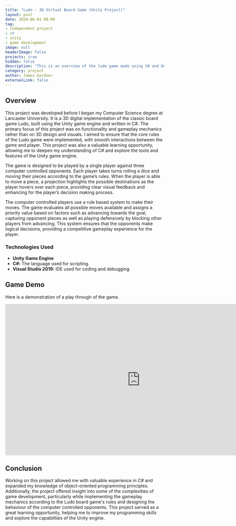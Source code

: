 ```yaml
---
title: "Ludo - 3D Virtual Board Game (Unity Project)"
layout: post
date: 2020-06-01 00:00
tag: 
- independent project
- c#
- unity
- game development
image: null
headerImage: false
projects: true
hidden: false 
description: "This is an overview of the ludo game made using C# and Unity."
category: project
author: James Gardner 
externalLink: false
---
```

## Overview
This project was developed before I began my Computer Science degree at Lancaster University. It is a 3D digital implementation of the classic board game Ludo, built using the Unity game engine and written in C#. The primary focus of this project was on functionality and gameplay mechanics rather than on 3D design and visuals. I aimed to ensure that the core rules of the Ludo game were implemented, with smooth interactions between the game and player. This project was also a valuable learning opportunity, allowing me to deepen my understanding of C# and explore the tools and features of the Unity game engine.

The game is designed to be played by a single player against three computer controlled opponents. Each player takes turns rolling a dice and moving their pieces according to the game’s rules. When the player is able to move a piece, a projection highlights the possible destinations as the player hovers over each piece, providing clear visual feedback and enhancing for the player’s decision making process.

The computer controlled players use a rule based system to make their moves. The game evaluates all possible moves available and assigns a priority value based on factors such as advancing towards the goal, capturing opponent pieces as well as playing defensively by blocking other players from advancing. This system ensures that the opponents make logical decisions, providing a competitive gameplay experience for the player.

### Technologies Used
- **Unity Game Engine**
- **C#:** The language used for scripting.
- **Visual Studio 2019:** IDE used for coding and debugging.

## Game Demo
Here is a demonstration of a play through of the game. 

<p align="center">
    <iframe width="854" height="480" src="https://www.youtube.com/embed/sz_qlRynPAg?si=4Gzq-Nw_lAp6r5FH" title="YouTube video player" frameborder="0" allow="accelerometer; autoplay; clipboard-write; encrypted-media; gyroscope; picture-in-picture; web-share" allowfullscreen></iframe>
</p>

## Conclusion
Working on this project allowed me with valuable experience in C# and expanded my knowledge of object-oriented programming principles. Additionally, the project offered insight into some of the complexities of game development, particularly while implementing the gameplay mechanics according to the Ludo board game's rules and designing the behaviour of the computer controlled opponents. This project served as a great learning opportunity, helping me to improve my programming skills and explore the capabilities of the Unity engine.   
